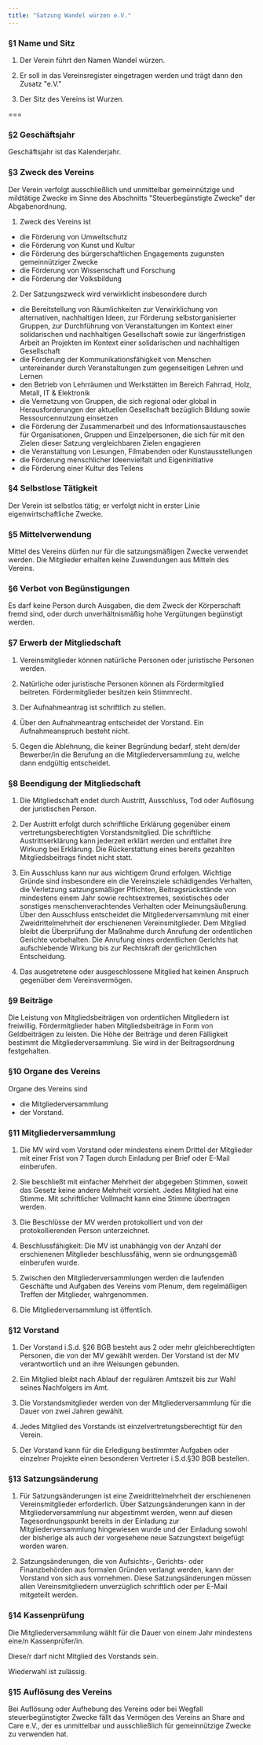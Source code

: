 ```yaml
---
title: "Satzung Wandel würzen e.V."
---
```

### §1 Name und Sitz

1. Der Verein führt den Namen Wandel würzen.

2. Er soll in das Vereinsregister eingetragen werden und trägt dann den Zusatz "e.V."

3. Der Sitz des Vereins ist Wurzen.

===

### §2 Geschäftsjahr

Geschäftsjahr ist das Kalenderjahr.

### §3 Zweck des Vereins

Der Verein verfolgt ausschließlich und unmittelbar gemeinnützige und mildtätige Zwecke im Sinne des Abschnitts "Steuerbegünstigte Zwecke" der Abgabenordnung.

1. Zweck des Vereins ist

- die Förderung von Umweltschutz
- die Förderung von Kunst und Kultur
- die Förderung des bürgerschaftlichen Engagements zugunsten gemeinnütziger Zwecke
- die Förderung von Wissenschaft und Forschung
- die Förderung der Volksbildung

2. Der Satzungszweck wird verwirklicht insbesondere durch

- die Bereitstellung von Räumlichkeiten zur Verwirklichung von alternativen, nachhaltigen Ideen, zur Förderung selbstorganisierter Gruppen, zur Durchführung von Veranstaltungen im Kontext einer solidarischen und nachhaltigen Gesellschaft sowie zur längerfristigen Arbeit an Projekten im Kontext einer solidarischen und nachhaltigen Gesellschaft
- die Förderung der Kommunikationsfähigkeit von Menschen untereinander durch Veranstaltungen zum gegenseitigen Lehren und Lernen
- den Betrieb von Lehrräumen und Werkstätten im Bereich Fahrrad, Holz, Metall, IT & Elektronik
- die Vernetzung von Gruppen, die sich regional oder global in Herausforderungen der aktuellen Gesellschaft bezüglich Bildung sowie Ressourcennutzung einsetzen
- die Förderung der Zusammenarbeit und des Informationsaustausches für Organisationen, Gruppen und Einzelpersonen, die sich für mit den Zielen dieser Satzung vergleichbaren Zielen engagieren
- die Veranstaltung von Lesungen, Filmabenden oder Kunstausstellungen
- die Förderung menschlicher Ideenvielfalt und Eigeninitiative
- die Förderung einer Kultur des Teilens

### §4 Selbstlose Tätigkeit

Der Verein ist selbstlos tätig; er verfolgt nicht in erster Linie eigenwirtschaftliche Zwecke.

### §5 Mittelverwendung

Mittel des Vereins dürfen nur für die satzungsmäßigen Zwecke verwendet werden. Die Mitglieder erhalten keine Zuwendungen aus Mitteln des Vereins.

### §6 Verbot von Begünstigungen

Es darf keine Person durch Ausgaben, die dem Zweck der Körperschaft fremd sind, oder durch unverhältnismäßig hohe Vergütungen begünstigt werden.

### §7 Erwerb der Mitgliedschaft

1. Vereinsmitglieder können natürliche Personen oder juristische Personen werden.

2. Natürliche oder juristische Personen können als Fördermitglied beitreten. Fördermitglieder besitzen kein Stimmrecht.

3. Der Aufnahmeantrag ist schriftlich zu stellen.

4. Über den Aufnahmeantrag entscheidet der Vorstand. Ein Aufnahmeanspruch besteht nicht.

5. Gegen die Ablehnung, die keiner Begründung bedarf, steht dem/der Bewerber/in die Berufung an die Mitgliederversammlung zu, welche dann endgültig entscheidet.

### §8 Beendigung der Mitgliedschaft

1. Die Mitgliedschaft endet durch Austritt, Ausschluss, Tod oder Auflösung der juristischen Person.

2. Der Austritt erfolgt durch schriftliche Erklärung gegenüber einem vertretungsberechtigten Vorstandsmitglied. Die schriftliche Austrittserklärung kann jederzeit erklärt werden und entfaltet ihre Wirkung bei Erklärung. Die Rückerstattung eines bereits gezahlten Mitgliedsbeitrags findet nicht statt.

3. Ein Ausschluss kann nur aus wichtigem Grund erfolgen. Wichtige Gründe sind insbesondere ein die Vereinsziele schädigendes Verhalten, die Verletzung satzungsmäßiger Pflichten, Beitragsrückstände von mindestens einem Jahr sowie rechtsextremes, sexistisches oder sonstiges menschenverachtendes Verhalten oder Meinungsäußerung. Über den Ausschluss entscheidet die Mitgliederversammlung mit einer Zweidrittelmehrheit der erschienenen Vereinsmitglieder. Dem Mitglied bleibt die Überprüfung der Maßnahme durch Anrufung der ordentlichen Gerichte vorbehalten. Die Anrufung eines ordentlichen Gerichts hat aufschiebende Wirkung bis zur Rechtskraft der gerichtlichen Entscheidung.

4. Das ausgetretene oder ausgeschlossene Mitglied hat keinen Anspruch gegenüber dem Vereinsvermögen.

### §9 Beiträge

Die Leistung von Mitgliedsbeiträgen von ordentlichen Mitgliedern ist freiwillig. Fördermitglieder haben Mitgliedsbeiträge in Form von Geldbeiträgen zu leisten. Die Höhe der Beiträge und deren Fälligkeit bestimmt die Mitgliederversammlung. Sie wird in der Beitragsordnung festgehalten.

### §10 Organe des Vereins

Organe des Vereins sind

- die Mitgliederversammlung
- der Vorstand.

### §11 Mitgliederversammlung

1. Die MV wird vom Vorstand oder mindestens einem Drittel der Mitglieder mit einer Frist von 7 Tagen durch Einladung per Brief oder E-Mail einberufen.

2. Sie beschließt mit einfacher Mehrheit der abgegeben Stimmen, soweit das Gesetz keine andere Mehrheit vorsieht. Jedes Mitglied hat eine Stimme. Mit schriftlicher Vollmacht kann eine Stimme übertragen werden.

3. Die Beschlüsse der MV werden protokolliert und von der protokollierenden Person unterzeichnet.

4. Beschlussfähigkeit: Die MV ist unabhängig von der Anzahl der erschienenen Mitglieder beschlussfähig, wenn sie ordnungsgemäß einberufen wurde.

5. Zwischen den Mitgliederversammlungen werden die laufenden Geschäfte und Aufgaben des Vereins vom Plenum, dem regelmäßigen Treffen der Mitglieder, wahrgenommen.

6. Die Mitgliederversammlung ist öffentlich.

### §12 Vorstand

1. Der Vorstand i.S.d. §26 BGB besteht aus 2 oder mehr gleichberechtigten Personen, die von der MV gewählt werden. Der Vorstand ist der MV verantwortlich und an ihre Weisungen gebunden.

2. Ein Mitglied bleibt nach Ablauf der regulären Amtszeit bis zur Wahl seines Nachfolgers im Amt.

3. Die Vorstandsmitglieder werden von der Mitgliederversammlung für die Dauer von zwei Jahren gewählt.

4. Jedes Mitglied des Vorstands ist einzelvertretungsberechtigt für den Verein.

5. Der Vorstand kann für die Erledigung bestimmter Aufgaben oder einzelner Projekte einen besonderen Vertreter i.S.d.§30 BGB bestellen.

### §13 Satzungsänderung

1. Für Satzungsänderungen ist eine Zweidrittelmehrheit der erschienenen Vereinsmitglieder erforderlich. Über Satzungsänderungen kann in der Mitgliederversammlung nur abgestimmt werden, wenn auf diesen Tagesordnungspunkt bereits in der Einladung zur Mitgliederversammlung hingewiesen wurde und der Einladung sowohl der bisherige als auch der vorgesehene neue Satzungstext beigefügt worden waren.

2. Satzungsänderungen, die von Aufsichts­-, Gerichts­- oder Finanzbehörden aus formalen Gründen verlangt werden, kann der Vorstand von sich aus vornehmen. Diese Satzungsänderungen müssen allen Vereinsmitgliedern unverzüglich schriftlich oder per E-Mail mitgeteilt werden.

### §14 Kassenprüfung

Die Mitgliederversammlung wählt für die Dauer von einem Jahr mindestens eine/n Kassenprüfer/in.

Diese/r darf nicht Mitglied des Vorstands sein.

Wiederwahl ist zulässig.

### §15 Auflösung des Vereins

Bei Auflösung oder Aufhebung des Vereins oder bei Wegfall steuerbegünstigter Zwecke fällt das Vermögen des Vereins an Share and Care e.V., der es unmittelbar und ausschließlich für gemeinnützige Zwecke zu verwenden hat.
